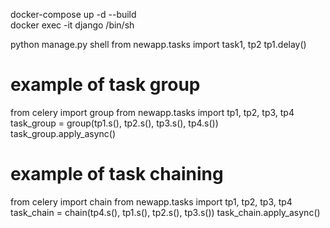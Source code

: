 docker-compose up -d --build  
docker exec -it django /bin/sh

python manage.py shell
from newapp.tasks import task1, tp2
tp1.delay()

# example of task group 

from celery import group
from newapp.tasks import tp1, tp2, tp3, tp4
task_group = group(tp1.s(), tp2.s(), tp3.s(), tp4.s())
task_group.apply_async()

# example of task chaining

from celery import chain
from newapp.tasks import tp1, tp2, tp3, tp4
task_chain = chain(tp4.s(), tp1.s(), tp2.s(), tp3.s())
task_chain.apply_async()
